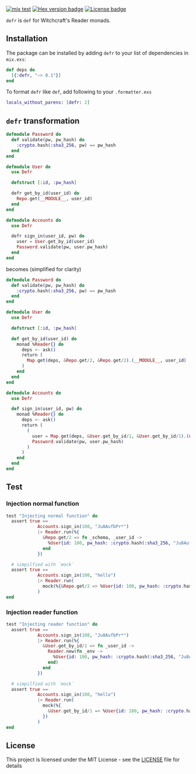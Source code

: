 [![mix test](https://github.com/trevorite/defr/workflows/mix%20test/badge.svg)](https://github.com/trevorite/defr/actions)
[![Hex version badge](https://img.shields.io/hexpm/v/defr.svg)](https://hex.pm/packages/defr)
[![License badge](https://img.shields.io/hexpm/l/defr.svg)](https://github.com/trevorite/defr/blob/master/LICENSE.md)

`defr` is `def` for Witchcraft's Reader monads.

## Installation

The package can be installed by adding `defr` to your list of dependencies
in `mix.exs`:

```elixir
def deps do
  [{:defr, "~> 0.1"}]
end
```

To format `defr` like `def`, add following to your `.formatter.exs`

```elixir
locals_without_parens: [defr: 2]
```

## `defr` transformation

```elixir
defmodule Password do
  def validate(pw, pw_hash) do
    :crypto.hash(:sha3_256, pw) == pw_hash
  end
end

defmodule User do
  use Defr

  defstruct [:id, :pw_hash]

  defr get_by_id(user_id) do
    Repo.get(__MODULE__, user_id)
  end
end

defmodule Accounts do
  use Defr

  defr sign_in(user_id, pw) do
    user = User.get_by_id(user_id)
    Password.validate(pw, user.pw_hash)
  end
end
```

becomes (simplified for clarity)

```elixir
defmodule Password do
  def validate(pw, pw_hash) do
    :crypto.hash(:sha3_256, pw) == pw_hash
  end
end

defmodule User do
  use Defr

  defstruct [:id, :pw_hash]

  def get_by_id(user_id) do
    monad %Reader{} do
      deps <- ask()
      return (
        Map.get(deps, &Repo.get/2, &Repo.get/2).(__MODULE__, user_id)
      )
    end
  end
end

defmodule Accounts do
  use Defr

  def sign_in(user_id, pw) do
    monad %Reader{} do
      deps <- ask()
      return (
        (
          user = Map.get(deps, &User.get_by_id/1, &User.get_by_id/1).(user_id) |> Reader.run(deps)
          Password.validate(pw, user.pw_hash)
        )
      )
    end
  end
end
```

## Test

### Injection normal function

```elixir
test "Injecting normal function" do
  assert true ==
            Accounts.sign_in(100, "Ju8AufbPr*")
            |> Reader.run(%{
              &Repo.get/2 => fn _schema, _user_id ->
                %User{id: 100, pw_hash: :crypto.hash(:sha3_256, "Ju8AufbPr*")}
              end
            })

  # simpilfied with `mock`
  assert true ==
            Accounts.sign_in(100, "hello")
            |> Reader.run(
              mock(%{&Repo.get/2 => %User{id: 100, pw_hash: :crypto.hash(:sha3_256, "hello")}})
            )
end
```

### Injection reader function

```elixir
test "Injecting reader function" do
  assert true ==
            Accounts.sign_in(100, "Ju8AufbPr*")
            |> Reader.run(%{
              &User.get_by_id/1 => fn _user_id ->
                Reader.new(fn _env ->
                  %User{id: 100, pw_hash: :crypto.hash(:sha3_256, "Ju8AufbPr*")}
                end)
              end
            })

  # simpilfied with `mock`
  assert true ==
            Accounts.sign_in(100, "hello")
            |> Reader.run(
              mock(%{
                &User.get_by_id/1 => %User{id: 100, pw_hash: :crypto.hash(:sha3_256, "hello")}
              })
            )
end
```

## License

This project is licensed under the MIT License - see the [LICENSE](LICENSE.md) file for details
